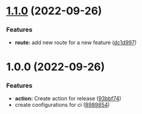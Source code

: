 # [1.1.0](https://github.com/jdgabriel/semantic-version-conventional-commit/compare/v1.0.0...v1.1.0) (2022-09-26)


### Features

* **route:** add new route for a new feature ([dc1d997](https://github.com/jdgabriel/semantic-version-conventional-commit/commit/dc1d997d78499df0c63a9aca803a663e7f87e895))

# 1.0.0 (2022-09-26)


### Features

* **action:** Create action for release ([93bbf74](https://github.com/jdgabriel/semantic-version-conventional-commit/commit/93bbf74e51e125f077d416cb0a169246382c0efb))
* create configurations for ci ([8989854](https://github.com/jdgabriel/semantic-version-conventional-commit/commit/89898542077a1dc2cb9dbbbd0a32f23118caa4a4))

